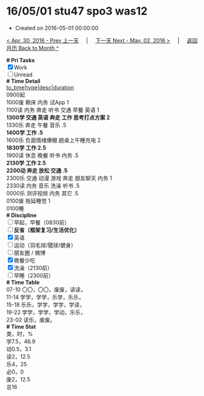 # 16/05/01 stu47 spo3 was12

- Created on 2016-05-01 00:00:00

[< Apr. 30, 2016 - Prev 上一天](_archived/lifelogs/2016/04/d30.md) &nbsp; &nbsp; | &nbsp; &nbsp; [下一天 Next - May. 02, 2016 >](_archived/lifelogs/2016/05/d02.md) &nbsp; &nbsp; |  &nbsp; &nbsp; [返回月历 Back to Month ^](_archived/lifelogs/2016/05/index.md)
<br/><div><b># Pri Tasks</b></div><div><input checked="true" type="checkbox"/>Work</div><div><input type="checkbox"/>Unread</div><div><b># Time Detail</b></div><div><u>to_time|type|desc|duration</u></div><div>0900起</div><div>1000废 赖床 内务 试App 1</div><div>1100读 内务 奔走 听书 交通 早餐 英语 1</div><div><b>1300学 交通 英语 奔走 工作 思考打点方案 2</b></div><div>1330乐 奔走 午餐 音乐 .5</div><div><b>1400学 工作 .5</b></div><div>1600乐 负面情绪爆棚 趟桌上午睡充电 2</div><div><b>1830学 工作 2.5</b></div><div>1900读 休息 晚餐 听书 内务 .5</div><div><b>2130学 工作 2.5</b></div><div><b>2200动 奔走 放松 交通 .5</b></div><div>2300乐 交通 动漫 游戏 奔走 朋友聊天 内务 1</div><div>2330读 内务 音乐 洗澡 听书 .5</div><div>0000乐 测评视频 内务 其它 .5</div><div>0100废 拖延睡觉 1</div><div>0100睡</div><div><b># Discipline</b></div><div><input type="checkbox"/>早起，早餐（0830前）</div><div><b><input type="checkbox"/></b><b>反省（框架复习/生活优化）</b></div><div><input checked="true" type="checkbox"/>英语</div><div><input type="checkbox"/>运动（羽毛球/毽球/健身）</div><div><input type="checkbox"/>朋友圈 / 微博</div><div><input checked="true" type="checkbox"/>晚餐少吃</div><div><input checked="true" type="checkbox"/>洗澡（2130前）</div><div><input type="checkbox"/>早睡（2300前）</div><div><b># Time Table</b></div><div>07-10 〇〇，〇〇，废废，读读，</div><div>11-14 学学，学学，乐学，乐乐，</div><div>15-18 乐乐，学学，学学，学读，</div><div>19-22 学学，学学，学动，乐乐，</div><div>23-02 读乐，废废。</div><div><b># Time Stat</b></div><div>类，时，%</div><div>学7.5，46.9</div><div>动0.5，3.1</div><div>读2，12.5</div><div>乐4，25</div><div>必0，0</div><div>废2，12.5</div><div>总16</div>
